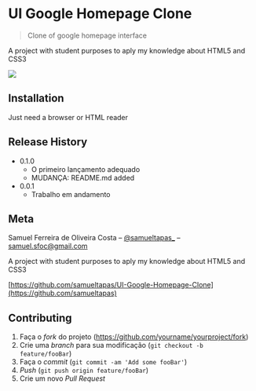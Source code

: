 # UI Google Homepage Clone
> Clone of google homepage interface

A project with student purposes to aply my knowledge about HTML5 and CSS3

![](../img-preview-readme.png)

## Installation

Just need a browser or HTML reader

## Release History

* 0.1.0
    * O primeiro lançamento adequado
    * MUDANÇA: README.md added
* 0.0.1
    * Trabalho em andamento

## Meta

Samuel Ferreira de Oliveira Costa – [@samueltapas_](https://twitter.com/...) – samuel.sfoc@gmail.com

A project with student purposes to aply my knowledge about HTML5 and CSS3

[https://github.com/samueltapas/UI-Google-Homepage-Clone](https://github.com/samueltapas)

## Contributing

1. Faça o _fork_ do projeto (<https://github.com/yourname/yourproject/fork>)
2. Crie uma _branch_ para sua modificação (`git checkout -b feature/fooBar`)
3. Faça o _commit_ (`git commit -am 'Add some fooBar'`)
4. _Push_ (`git push origin feature/fooBar`)
5. Crie um novo _Pull Request_
